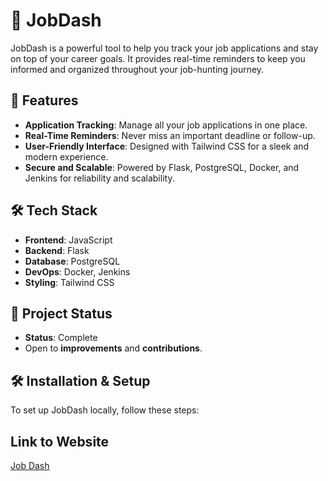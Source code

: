 # 🚀 JobDash

JobDash is a powerful tool to help you track your job applications and stay on top of your career goals. It provides real-time reminders to keep you informed and organized throughout your job-hunting journey.

## 🌟 Features
- **Application Tracking**: Manage all your job applications in one place.
- **Real-Time Reminders**: Never miss an important deadline or follow-up.
- **User-Friendly Interface**: Designed with Tailwind CSS for a sleek and modern experience.
- **Secure and Scalable**: Powered by Flask, PostgreSQL, Docker, and Jenkins for reliability and scalability.

## 🛠 Tech Stack
- **Frontend**: JavaScript
- **Backend**: Flask
- **Database**: PostgreSQL
- **DevOps**: Docker, Jenkins
- **Styling**: Tailwind CSS

## 🚧 Project Status
- **Status**: Complete  
- Open to **improvements** and **contributions**.

## 🛠 Installation & Setup
To set up JobDash locally, follow these steps:

## Link to Website
[Job Dash](https://jobdash-8qut.onrender.com/)

